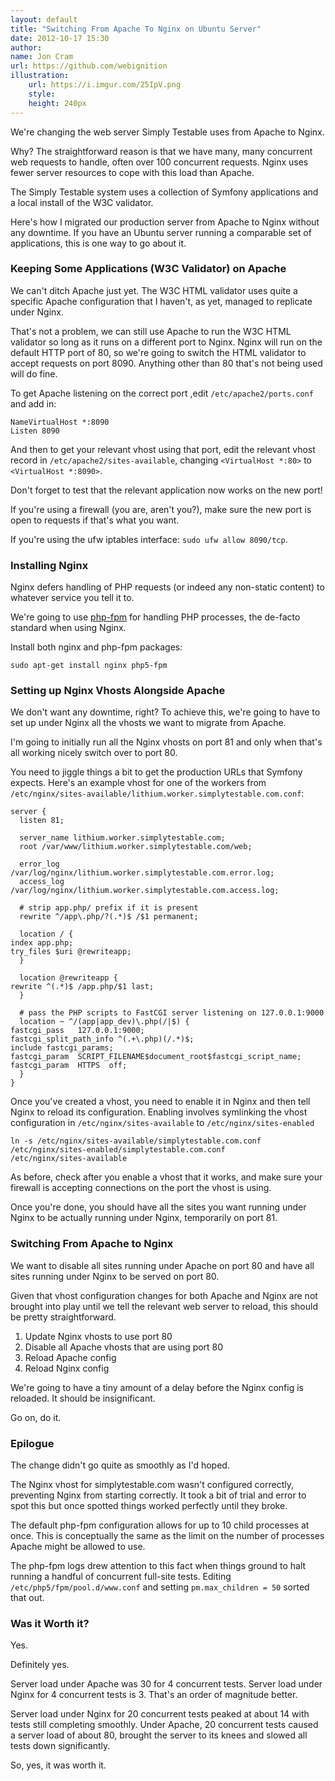 ```yaml
---
layout: default
title: "Switching From Apache To Nginx on Ubuntu Server"
date: 2012-10-17 15:30
author:
name: Jon Cram
url: https://github.com/webignition
illustration:
    url: https://i.imgur.com/25IpV.png
    style:
    height: 240px
---
```


We're changing the web server Simply Testable uses from Apache to Nginx.

Why? The straightforward reason is that we have many, many concurrent
web requests to handle, often over 100 concurrent requests. Nginx uses
fewer server resources to cope with this load than Apache.

The Simply Testable system uses a collection of Symfony applications
and a local install of the W3C validator.

Here's how I migrated our production server from Apache to Nginx without
any downtime. If you have an Ubuntu server running a comparable set of
applications, this is one way to go about it.

### Keeping Some Applications (W3C Validator) on Apache

We can't ditch Apache just yet. The W3C HTML validator uses quite a specific
Apache configuration that I haven't, as yet, managed to replicate under
Nginx.

That's not a problem, we can still use Apache to run the W3C HTML validator
so long as it runs on a different port to Nginx. Nginx will run on the
default HTTP port of 80, so we're going to switch the HTML validator to
accept requests on port 8090. Anything other than 80 that's not being
used will do fine.

To get Apache listening on the correct port ,edit `/etc/apache2/ports.conf` and add in:

    NameVirtualHost *:8090
    Listen 8090

And then to get your relevant vhost using that port, edit the relevant
vhost record in `/etc/apache2/sites-available`, changing
`<VirtualHost *:80>` to `<VirtualHost *:8090>`.

Don't forget to test that the relevant application now works on the new port!

If you're using a firewall (you are, aren't you?), make sure the new port
is open to requests if that's what you want.

If you're using the ufw iptables interface: `sudo ufw allow 8090/tcp`.

### Installing Nginx

Nginx defers handling of PHP requests (or indeed any non-static content)
to whatever service you tell it to.

We're going to use [php-fpm](https://php-fpm.org/) for handling
PHP processes, the de-facto standard when using Nginx.

Install both nginx and php-fpm packages:

    sudo apt-get install nginx php5-fpm

### Setting up Nginx Vhosts Alongside Apache

We don't want any downtime, right? To achieve this, we're going to have
to set up under Nginx all the vhosts we want to migrate from Apache.

I'm going to initially run all the Nginx vhosts on port 81 and only when
that's all working nicely switch over to port 80.

You need to jiggle things a bit to get the production URLs that Symfony
expects. Here's an example vhost for one of the workers from `/etc/nginx/sites-available/lithium.worker.simplytestable.com.conf`:

    server {
      listen 81;
    
      server_name lithium.worker.simplytestable.com;
      root /var/www/lithium.worker.simplytestable.com/web;
    
      error_log /var/log/nginx/lithium.worker.simplytestable.com.error.log;
      access_log /var/log/nginx/lithium.worker.simplytestable.com.access.log;
    
      # strip app.php/ prefix if it is present
      rewrite ^/app\.php/?(.*)$ /$1 permanent;
    
      location / {
    index app.php;
    try_files $uri @rewriteapp;
      }
    
      location @rewriteapp {
    rewrite ^(.*)$ /app.php/$1 last;
      }
    
      # pass the PHP scripts to FastCGI server listening on 127.0.0.1:9000
      location ~ ^/(app|app_dev)\.php(/|$) {
    fastcgi_pass   127.0.0.1:9000;
    fastcgi_split_path_info ^(.+\.php)(/.*)$;
    include fastcgi_params;
    fastcgi_param  SCRIPT_FILENAME$document_root$fastcgi_script_name;
    fastcgi_param  HTTPS  off;
      }
    }

Once you've created a vhost, you need to enable it in Nginx and then
tell Nginx to reload its configuration. Enabling involves symlinking the
vhost configuration in `/etc/nginx/sites-available` to `/etc/nginx/sites-enabled`

    ln -s /etc/nginx/sites-available/simplytestable.com.conf /etc/nginx/sites-enabled/simplytestable.com.conf
    /etc/nginx/sites-available

As before, check after you enable a vhost that it works, and make sure
your firewall is accepting connections on the port the vhost is using.

Once you're done, you should have all the sites you want running under Nginx
to be actually running under Nginx, temporarily on port 81.

### Switching From Apache to Nginx

We want to disable all sites running under Apache on port 80 and have all
sites running under Nginx to be served on port 80.

Given that vhost configuration changes for both Apache and Nginx are not
brought into play until we tell the relevant web server to reload, this
should be pretty straightforward.

1. Update Nginx vhosts to use port 80
2. Disable all Apache vhosts that are using port 80
3. Reload Apache config
4. Reload Nginx config

We're going to have a tiny amount of a delay before the Nginx config is reloaded.
It should be insignificant.

Go on, do it.

### Epilogue

The change didn't go quite as smoothly as I'd hoped.

The Nginx vhost for
simplytestable.com wasn't configured correctly, preventing Nginx from starting correctly.
It took a bit of trial and error to spot this but once spotted things
worked perfectly until they broke.

The default php-fpm configuration allows for up to 10 child processes
at once. This is conceptually the same as the limit on the number of processes
Apache might be allowed to use.

The php-fpm logs drew attention to this fact when things ground to halt
running a handful of concurrent full-site tests. Editing `/etc/php5/fpm/pool.d/www.conf`
and setting `pm.max_children = 50` sorted that out.

### Was it Worth it?

Yes.

Definitely yes.

Server load under Apache was 30 for 4 concurrent tests. Server load under
Nginx for 4 concurrent tests is 3. That's an order of magnitude better.

Server load under Nginx for 20 concurrent tests peaked at about 14 with
tests still completing smoothly. Under Apache, 20 concurrent tests
caused a server load of about 80, brought the server to its knees and
slowed all tests down significantly.

So, yes, it was worth it.
